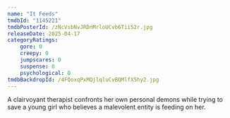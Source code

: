 ```yaml
---
name: "It Feeds"
tmdbId: "1145221"
tmdbPosterId: /zNcVsbNvJRDnMrloUCvb6Tii52r.jpg
releaseDate: 2025-04-17
categoryRatings:
    gore: 0
    creepy: 0
    jumpscares: 0
    suspense: 0
    psychological: 0
tmdbBackdropId: /4FQoxqPxMQjlqluCvBQMlfX5hy2.jpg
---
```

A clairvoyant therapist confronts her own personal demons while trying to save a young girl who believes a malevolent entity is feeding on her.
